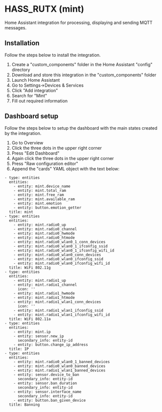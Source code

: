 # HASS_RUTX (mint)
Home Assistant integration for processing, displaying and sending MQTT messages.
## Installation
Follow the steps below to install the integration.  
  
1. Create a "custom_components" folder in the Home Assistant "config" directory  
2. Download and store this integration in the "custom_components" folder  
3. Launch Home Assistant  
4. Go to Settings->Devices & Services  
5. Click "Add integration"  
6. Search for "Mint"  
7. Fill out required information  
## Dashboard setup
Follow the steps below to setup the dashboard with the main states created by the integration.  
  
1. Go to Overview  
2. Click the three dots in the upper right corner  
3. Press "Edit Dashboard"  
4. Again click the three dots in the upper right corner  
5. Press "Raw configuration editor"  
6. Append the "cards" YAML object with the text below:  
```
- type: entities
  entities:
    - entity: mint.device_name
    - entity: mint.total_ram
    - entity: mint.free_ram
    - entity: mint.available_ram
    - entity: mint.emotion
    - entity: button.emotion_getter
  title: mint
- type: entities
  entities:
    - entity: mint.radio0_up
    - entity: mint.radio0_channel
    - entity: mint.radio0_hwmode
    - entity: mint.radio0_htmode
    - entity: mint.radio0_wlan0_1_conn_devices
    - entity: mint.radio0_wlan0_1_ifconfig_ssid
    - entity: mint.radio0_wlan0_1_ifconfig_wifi_id
    - entity: mint.radio0_wlan0_conn_devices
    - entity: mint.radio0_wlan0_ifconfig_ssid
    - entity: mint.radio0_wlan0_ifconfig_wifi_id
  title: WiFi 802.11g
- type: entities
  entities:
    - entity: mint.radio1_up
    - entity: mint.radio1_channel
      icon: ''
    - entity: mint.radio1_hwmode
    - entity: mint.radio1_htmode
    - entity: mint.radio1_wlan1_conn_devices
      icon: ''
    - entity: mint.radio1_wlan1_ifconfig_ssid
    - entity: mint.radio1_wlan1_ifconfig_wifi_id
  title: WiFi 802.11a
- type: entities
  entities:
    - entity: mint.ip
    - entity: sensor.new_ip
      secondary_info: entity-id
    - entity: button.change_ip_address
  title: IP
- type: entities
  entities:
    - entity: mint.radio0_wlan0_1_banned_devices
    - entity: mint.radio0_wlan0_banned_devices
    - entity: mint.radio1_wlan1_banned_devices
    - entity: sensor.device_to_ban
      secondary_info: entity-id
    - entity: sensor.ban_duration
      secondary_info: entity-id
    - entity: sensor.interface_name
      secondary_info: entity-id
    - entity: button.ban_given_device
  title: Banning
```
